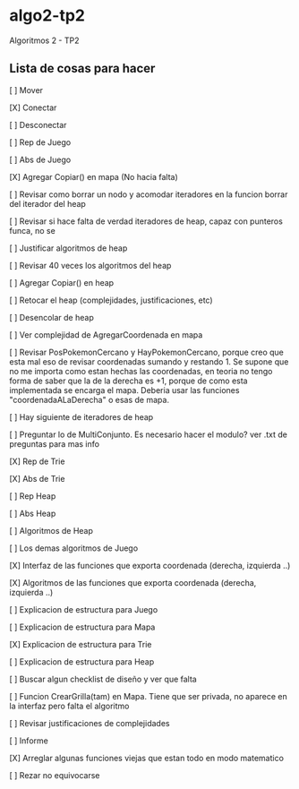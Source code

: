 # algo2-tp2
Algoritmos 2 - TP2

## Lista de cosas para hacer

[ ] Mover

[X] Conectar

[ ] Desconectar

[ ] Rep de Juego

[ ] Abs de Juego

[X] Agregar Copiar() en mapa  (No hacia falta)

[ ] Revisar como borrar un nodo y acomodar iteradores en la funcion borrar del iterador del heap

[ ] Revisar si hace falta de verdad iteradores de heap, capaz con punteros funca, no se

[ ] Justificar algoritmos de heap

[ ] Revisar 40 veces los algoritmos del heap

[ ] Agregar Copiar() en heap

[ ] Retocar el heap (complejidades, justificaciones, etc)

[ ] Desencolar de heap

[ ] Ver complejidad de AgregarCoordenada en mapa

[ ] Revisar PosPokemonCercano y HayPokemonCercano, porque creo que esta mal eso de revisar coordenadas sumando y restando 1.
Se supone que no me importa como estan hechas las coordenadas, en teoria no tengo forma de saber que la de la derecha es +1,
porque de como esta implementada se encarga el mapa. Deberia usar las funciones "coordenadaALaDerecha" o esas de mapa.

[ ] Hay siguiente de iteradores de heap

[ ] Preguntar lo de MultiConjunto. Es necesario hacer el modulo? ver .txt de preguntas para mas info

[X] Rep de Trie

[X] Abs de Trie

[ ] Rep Heap

[ ] Abs Heap

[ ] Algoritmos de Heap

[ ] Los demas algoritmos de Juego

[X] Interfaz de las funciones que exporta coordenada (derecha, izquierda ..)

[X] Algoritmos de las funciones que exporta coordenada (derecha, izquierda ..)

[ ] Explicacion de estructura para Juego

[ ] Explicacion de estructura para Mapa

[X] Explicacion de estructura para Trie

[ ] Explicacion de estructura para Heap

[ ] Buscar algun checklist de diseño y ver que falta

[ ] Funcion CrearGrilla(tam) en Mapa. Tiene que ser privada, no aparece en la interfaz pero falta el algoritmo

[ ] Revisar justificaciones de complejidades

[ ] Informe

[X] Arreglar algunas funciones viejas que estan todo en modo matematico

[ ] Rezar no equivocarse
